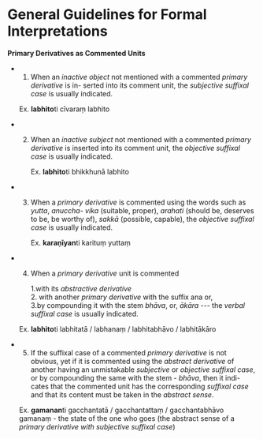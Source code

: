 # **General Guidelines for Formal Interpretations** 

**Primary Derivatives as Commented Units** 

 - 1.   When an *inactive object* not mentioned with a commented *primary derivative* is in-
serted into its comment unit, the *subjective suffixal case* is usually indicated. 

     Ex. **labhito**ti cīvaraṃ labhito
 
 - 2.   When  an  *inactive  subject*  not  mentioned  with  a  commented  *primary  derivative*  is 
inserted into its comment unit, the *objective suffixal case* is usually indicated. 

        Ex. **labhito**ti bhikkhunā labhito 
 
 - 3.   When a *primary derivative* is commented using the words such as  *yutta*, *anuccha-
vika* (suitable, proper), *arahati* (should be, deserves to be, be worthy of), *sakkā* (possible, 
capable), the *objective suffixal case* is usually indicated. 

         Ex. **karaṇīyan**ti karituṃ yuttaṃ
 
 - 4.   When a *primary derivative* unit is commented 
     
        1.with its *abstractive derivative*   
        2. with another *primary derivative* with the suffix ana or,  
        3.by compounding it with the stem *bhāva*, or, *ākāra* ---    the *verbal suffixal case* is usually indicated. 

      Ex. **labhito**ti labhitatā / labhanaṃ / labhitabhāvo / labhitākāro
      
 - 5.   If  the  suffixal  case  of  a  commented  *primary  derivative*  is  not  obvious,  yet  if  it  is 
commented using the *abstract derivative* of another having an unmistakable *subjective* or 
*objective  suffixal  case*,  or  by  compounding  the  same  with  the  stem  -  *bhāva*,  then  it  indi-
cates that the commented unit has the corresponding *suffixal case* and that its content must 
be taken in the *abstract sense*. 

     Ex. **gamanan**ti gacchantatā / gacchantattaṃ / gacchantabhāvo  
      gamanaṃ - the state of the one who goes (the abstract sense of a *primary          derivative with subjective suffixal case*)